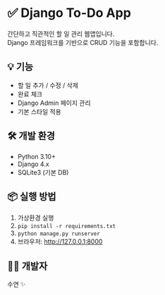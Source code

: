 # ✅ Django To-Do App

간단하고 직관적인 할 일 관리 웹앱입니다.  
Django 프레임워크를 기반으로 CRUD 기능을 포함합니다.

## 💡 기능
- 할 일 추가 / 수정 / 삭제
- 완료 체크
- Django Admin 페이지 관리
- 기본 스타일 적용

## 🛠 개발 환경
- Python 3.10+
- Django 4.x
- SQLite3 (기본 DB)

## 📦 실행 방법
1. 가상환경 실행
2. `pip install -r requirements.txt`
3. `python manage.py runserver`
4. 브라우저: http://127.0.0.1:8000

## 🧑‍💻 개발자
수연 ✨
